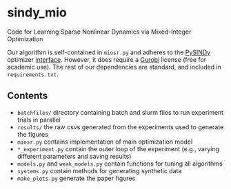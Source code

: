 # sindy_mio
Code for Learning Sparse Nonlinear Dynamics via Mixed-Integer Optimization

Our algorithm is self-contained in `miosr.py` and adheres to the [PySINDy](https://github.com/dynamicslab/pysindy) optimizer [interface](https://pysindy.readthedocs.io/en/latest/api/pysindy.optimizers.html). 
However, it does require a [Gurobi](https://www.gurobi.com/academia/academic-program-and-licenses/) license (free for academic use).
The rest of our dependencies are standard, and included in `requirements.txt`.


## Contents
- `batchfiles/` directory containing batch and slurm files to run experiment trials in parallel
- `results/` the raw csvs generated from the experiments used to generate the figures
- `miosr.py` contains implementation of main optimization model
- `*_experiment.py`  contain the outer loop of the experiment (e.g., varying different parameters and saving results)
- `models.py` and `weak_models.py` contain functions for tuning all algorithms
- `systems.py` contain methods for generating synthetic data
- `make_plots.py` generate the paper figures


